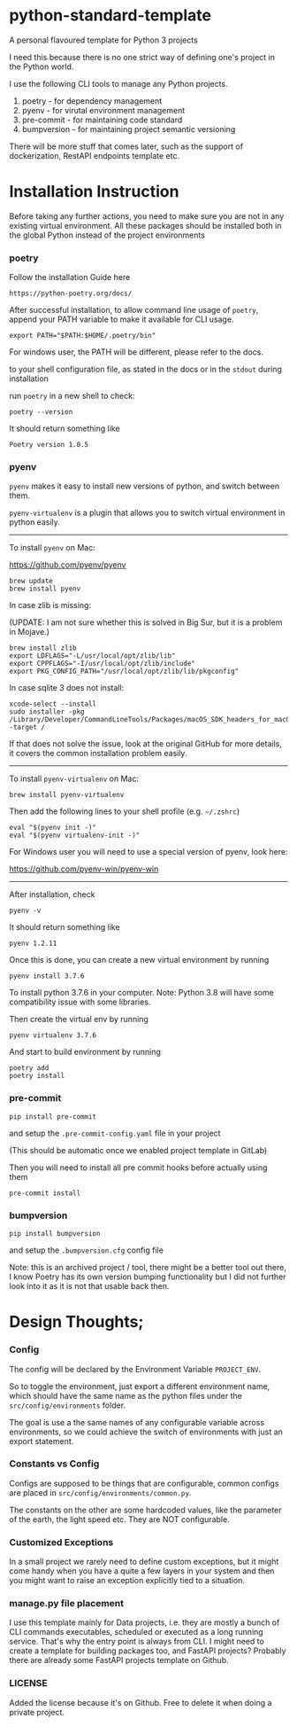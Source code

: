 # python-standard-template

A personal flavoured template for Python 3 projects

I need this because there is no one strict way of 
defining one's project in the Python world.

I use the following CLI tools to manage any Python projects.

1. poetry - for dependency management
2. pyenv - for virutal environment management
3. pre-commit - for maintaining code standard
4. bumpversion - for maintaining project semantic versioning

There will be more stuff that comes later, such as the support of 
dockerization, RestAPI endpoints template etc.

# Installation Instruction

Before taking any further actions, you need to make
 sure you are not in any existing virtual environment. All these packages should
 be installed both in the global Python instead of the project environments

### poetry

Follow the installation Guide here

`https://python-poetry.org/docs/`

After successful installation, to allow command line usage of `poetry`, append
your PATH variable to make it available for CLI usage.

```
export PATH="$PATH:$HOME/.poetry/bin"
```

For windows user, the PATH will be different, please refer to the docs.

to your shell configuration file, as stated in the docs or in the `stdout` during installation

run `poetry` in a new shell to check:

```
poetry --version
```
It should return something like

```
Poetry version 1.0.5
```

### pyenv

`pyenv` makes it easy to install new versions of python, and switch between them.

`pyenv-virtualenv` is a plugin that allows you to switch virtual environment in python easily.

---

To install `pyenv` on Mac:

https://github.com/pyenv/pyenv

```
brew update
brew install pyenv
```

In case zlib is missing: 

(UPDATE: I am not sure whether this is solved in Big Sur, but it 
is a problem in Mojave.)

```
brew install zlib
export LDFLAGS="-L/usr/local/opt/zlib/lib"
export CPPFLAGS="-I/usr/local/opt/zlib/include"
export PKG_CONFIG_PATH="/usr/local/opt/zlib/lib/pkgconfig"
```

In case sqlite 3 does not install:

```
xcode-select --install
sudo installer -pkg /Library/Developer/CommandLineTools/Packages/macOS_SDK_headers_for_macOS_10.14.pkg -target /
```

If that does not solve the issue, look at the original GitHub for more details, it covers the common
installation problem easily.

---

To install `pyenv-virtualenv` on Mac:

```
brew install pyenv-virtualenv
```

Then add the following lines to your shell profile (e.g. `~/.zshrc`)

```
eval "$(pyenv init -)"
eval "$(pyenv virtualenv-init -)"
```

For Windows user you will need to use a special version of pyenv, look here:

https://github.com/pyenv-win/pyenv-win

---

After installation, check

```
pyenv -v
```

It should return something like

```
pyenv 1.2.11
```

Once this is done, you can create a new virtual environment by running

```
pyenv install 3.7.6
```

To install python 3.7.6 in your computer.
Note: Python 3.8 will have some compatibility issue with some libraries.

Then create the virtual env by running

```
pyenv virtualenv 3.7.6
```

And start to build environment by running

```
poetry add
poetry install
```

### pre-commit

```
pip install pre-commit
```

and setup the `.pre-commit-config.yaml` file in your project

(This should be automatic once we enabled project template in GitLab)

Then you will need to install all pre commit hooks before actually using them

```
pre-commit install
```


### bumpversion

```
pip install bumpversion
```

and setup the `.bumpversion.cfg` config file

Note: this is an archived project / tool, there might be a better
 tool out there, I know Poetry has its own version bumping functionality
 but I did not further look into it as it is not that usable back then.
 
  
# Design Thoughts;

### Config

The config will be declared by the Environment Variable `PROJECT_ENV`. 

So to toggle the environment, just export a different environment name,
which should have the same name as the python files under the `src/config/environments`
folder.

The goal is use a the same names of any configurable variable across
environments, so we could achieve the switch of environments with 
just an export statement.

### Constants vs Config

Configs are supposed to be things that are configurable, common 
configs are placed in `src/config/environments/common.py`.

The constants on the other are some hardcoded values, like 
the parameter of the earth, the light speed etc. They are NOT
configurable.

### Customized Exceptions

In a small project we rarely need to define custom exceptions,
but it might come handy when you have a quite a few layers
in your system and then you might want to raise an exception
explicitly tied to a situation.

### manage.py file placement

I use this template mainly for Data projects, i.e. they are 
mostly a bunch of CLI commands executables, scheduled
or executed as a long running service. That's why the 
entry point is always from CLI. I might need to create
a template for building packages too, and FastAPI projects? 
Probably there are already some FastAPI projects template on
Github.

### LICENSE

Added the license because it's on Github. Free to delete
it when doing a private project.